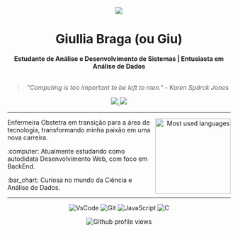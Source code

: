 <p align="center">
  <img src="https://github.com/user-attachments/assets/babefafc-cda5-44ea-88a3-f110f4ea3ec0">

</p>
<h1 align="center"> Giullia Braga (ou Giu) </h1>
    
<div align="center">
<b> Estudante de Análise e Desenvolvimento de Sistemas | Entusiasta em Análise de Dados </b>
<br>
<br>

<blockquote>
    <p><i>
        "Computing is too important to be left to men." - Karen Spärck Jones
    </i></p>
</blockquote>
</div>

<div align="center">
    <a target="_blank">
        <a href="https://linkedin.com/in/bragagiu">
            <img src="https://img.shields.io/badge/LinkedIn-0077B5?style=for-the-badge&logo=linkedin&logoColor=white" target="_blank">
        </a>
    </a>
  <a href="https://instagram.com/_bragagiu" target="_blank"><img src="https://img.shields.io/badge/-Instagram-%23E4405F?style=for-the-badge&logo=instagram&logoColor=white" target="_blank"></a>
</div>

---
<div align="right" style="margin:auto">
     <a href="https://github.com/BragaGiu">
        <img height="170em"
             src="https://github-readme-stats.vercel.app/api/top-langs/?username=BragaGiU&hide=html,jupyter%20notebook&langs_count=6&hide_border=true&layout=compact&show_icons=true&line_height=24&theme=transparent&title_color=4a86d1&custom_title=My%20favorite%20languages"
             alt="Most used languages"
             align="right">
    </a>

</div>

Enfermeira Obstetra em transição para a área de tecnologia, transformando minha paixão em uma nova carreira.

<p>:computer: Atualmente estudando como autodidata Desenvolvimento Web, com foco em BackEnd.</p>
<p>:bar_chart: Curiosa no mundo da Ciência e Análise de Dados.</p>

---
<div align="center">

![VsCode](https://img.shields.io/badge/VSCode-0078D4?style=for-the-badge&logo=visual%20studio%20code&logoColor=white)
![Git](https://img.shields.io/badge/GIT-E44C30?style=for-the-badge&logo=git&logoColor=white)
![JavaScript](https://img.shields.io/badge/JavaScript-323330?style=for-the-badge&logo=javascript&logoColor=F7DF1E)
![C](https://img.shields.io/badge/C-00599C?style=for-the-badge&logo=c&logoColor=white)

![Github profile views](https://komarev.com/ghpvc/?username=BragaGiu)

</div>




